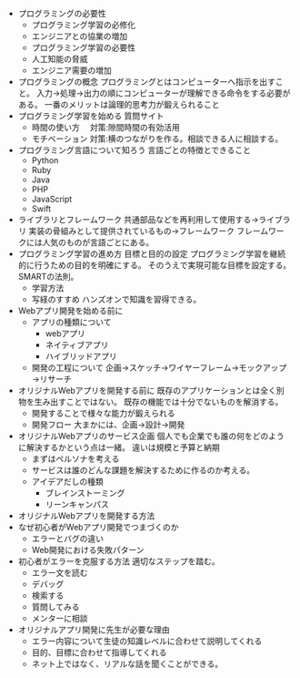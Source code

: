 - プログラミングの必要性
  - プログラミング学習の必修化
  - エンジニアとの協業の増加
  - プログラミング学習の必要性
  - 人工知能の脅威
  - エンジニア需要の増加
- プログラミングの概念
  プログラミングとはコンピューターへ指示を出すこと。
  入力→処理→出力の順にコンピューターが理解できる命令をする必要がある。
  一番のメリットは論理的思考力が鍛えられること
- プログラミング学習を始める
  質問サイト
  - 時間の使い方
　対策:隙間時間の有効活用
  - モチベーション
  対策:横のつながりを作る。相談できる人に相談する。
- プログラミング言語について知ろう
  言語ごとの特徴とできること
  - Python
  - Ruby
  - Java
  - PHP
  - JavaScript
  - Swift
- ライブラリとフレームワーク
  共通部品などを再利用して使用する→ライブラリ
  実装の骨組みとして提供されているもの→フレームワーク
  フレームワークには人気のものが言語ごとにある。
- プログラミング学習の進め方
  目標と目的の設定
  プログラミング学習を継続的に行うための目的を明確にする。
  そのうえで実現可能な目標を設定する。SMARTの法則。
  - 学習方法
  - 写経のすすめ
    ハンズオンで知識を習得できる。
- Webアプリ開発を始める前に
  - アプリの種類について
    - webアプリ
    - ネイティブアプリ
    - ハイブリッドアプリ
  - 開発の工程について
    企画→スケッチ→ワイヤーフレーム→モックアップ→リサーチ
- オリジナルWebアプリを開発する前に
  既存のアプリケーションとは全く別物を生み出すことではない。
  既存の機能では十分でないものを解消する。
  - 開発することで様々な能力が鍛えられる
  - 開発フロー
    大まかには、企画→設計→開発
- オリジナルWebアプリのサービス企画
  個人でも企業でも誰の何をどのように解決するかという点は一緒。
  違いは規模と予算と納期
  - まずはペルソナを考える
  - サービスは誰のどんな課題を解決するために作るのか考える。
  - アイデアだしの種類
    - ブレインストーミング
    - リーンキャンパス
- オリジナルWebアプリを開発する方法
- なぜ初心者がWebアプリ開発でつまづくのか
  - エラーとバグの違い
  - Web開発における失敗パターン
- 初心者がエラーを克服する方法
  適切なステップを踏む。
  - エラー文を読む
  - デバッグ
  - 検索する
  - 質問してみる
  - メンターに相談
- オリジナルアプリ開発に先生が必要な理由
  - エラー内容について生徒の知識レベルに合わせて説明してくれる
  - 目的、目標に合わせて指導してくれる
  - ネット上ではなく、リアルな話を聞くことができる。
